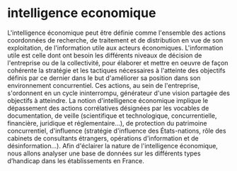 # intelligence economique
L'intelligence économique peut être définie comme l'ensemble des actions coordonnées de recherche, de traitement et de distribution en vue de son exploitation, de l'information utile aux acteurs économiques. L'information utile est celle dont ont besoin les différents niveaux de décision de l'entreprise ou de la collectivité, pour élaborer et mettre en oeuvre de façon cohérente la stratégie et les tactiques nécessaires à l'atteinte des objectifs définis par ce dernier dans le but d'améliorer sa position dans son environnement concurrentiel. Ces actions, au sein de l'entreprise, s'ordonnent en un cycle ininterrompu, générateur d'une vision partagée des objectifs à atteindre. La notion d'intelligence économique implique le dépassement des actions corrélatives désignées par les vocables de documentation, de veille (scientifique et technologique, concurrentielle, financière, juridique et réglementaire...), de protection du patrimoine concurrentiel, d'influence (stratégie d'influence des États-nations, rôle des cabinets de consultants étrangers, opérations d'information et de désinformation...). Afin d'éclairer la nature de l'intelligence économique, nous allons analyser une base de données sur les différents types d’handicap dans les établissements en France.
